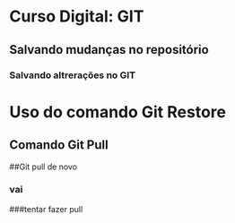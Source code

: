 # Curso Digital: GIT

## Salvando mudanças no repositório

### Salvando altrerações no GIT

# Uso do comando Git Restore

## Comando Git Pull
##Git pull de novo
### vai
###tentar fazer pull
